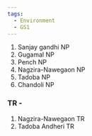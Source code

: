 ```yaml
---
tags:
  - Environment
  - GS1
---
```

1. Sanjay gandhi NP
2. Gugamal NP
3. Pench NP
4. Nagzira-Nawegaon NP
5. Tadoba NP
6. Chandoli NP

### TR - 
1. Nagzira-Nawegaon TR
2. Tadoba Andheri TR